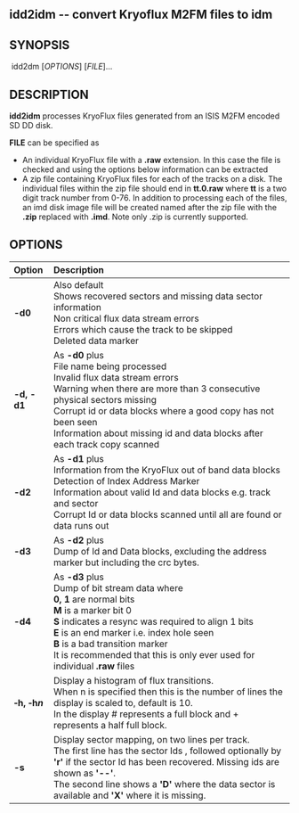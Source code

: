 ## idd2idm -- convert Kryoflux M2FM files to idm

## SYNOPSIS

​	idd2dm \[*OPTIONS*] \[*FILE*]...

## DESCRIPTION

**idd2idm** processes KryoFlux files generated from an ISIS M2FM encoded SD DD disk.

**FILE** can be specified as

- An individual KryoFlux file with a **.raw** extension. In this case the file is checked and using the options below information can be extracted
- A zip file containing KryoFlux files for each of the tracks on a disk. The individual files within the zip file should end in **tt.0.raw** where **tt** is a two digit track number from 0-76.
  In addition to processing each of the files, an imd disk image file will be created named after the zip file with the **.zip** replaced with **.imd**.
  Note only .zip is currently supported.

## OPTIONS

| Option                         | Description                                                  |
| :----------------------------- | :----------------------------------------------------------- |
| **-d0**                        | Also default<br />Shows recovered sectors and missing data sector information<br/>Non critical flux data stream errors<br />Errors which cause the track to be skipped<br />Deleted data marker |
| **-d, -d1**                    | As **-d0** plus<br/>File name being processed<br />Invalid flux data stream errors<br />Warning when there are more than 3 consecutive physical sectors missing<br />Corrupt id or data blocks where a good  copy has not been seen<br />Information about missing id and data blocks after each track copy scanned |
| **-d2**                        | As **-d1** plus<br/>Information from the KryoFlux out of band data blocks<br />Detection of Index Address Marker<br />Information about valid Id and data blocks e.g. track and sector<br />Corrupt Id or data blocks scanned until all are found or data runs out |
| **-d3**                        | As **-d2** plus<br/>Dump of Id and Data blocks, excluding the address marker but including the crc bytes. |
| **-d4**                        | As **-d3** plus<br/>Dump of bit stream data where<br />     **0, 1** are normal bits<br />     **M** is a marker bit 0<br />     **S** indicates a resync was required to align 1 bits<br />     **E** is an end marker i.e. index hole seen<br />     **B** is a bad transition marker<br />It is recommended that this is only ever used for individual **.raw** files |
| **&#8209;h,&nbsp;&#8209;h*n*** | Display a histogram of flux transitions.<br />When n is specified then this is the number of lines the display is scaled to, default is 10.<br />In the display # represents a full block and + represents a half full block. |
| **-s**                         | Display sector mapping, on two lines per track.<br />The first line has the sector Ids , followed optionally by **'r'** if the sector Id  has been recovered. Missing ids are shown as **'--'**.<br /> The second line shows a **'D'** where the data sector is available and **'X'** where it is missing. |
